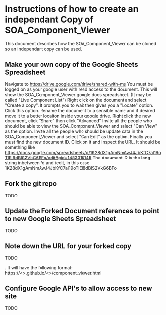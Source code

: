 Instructions of how to create an independant Copy of SOA_Component_Viewer
=
This document describes how the SOA_Component_Viewer can be cloned so an independant copy can be used.

Make your own copy of the Google Sheets Spreadsheet
-
Navigate to https://drive.google.com/drive/shared-with-me 
You must be logged on as your google user with read access to the document.
This will show the SOA_Component_Viewer google docs spreadsheet. (It may be called "Live Component List")
Right click on the document and select "Create a copy". It prompts you to wait then gives you a "Locate" option. Click this option.
Rename the document to a sensible name and if desired move it to a better locaiton inside your google drive.
Right click the new document, click "Share" then click "Advanced"
Invlte all the people who should be able to view the SOA_Component_Viewer and select "Can View" as the option.
Invlte all the people who should be update data in the SOA_Component_Viewer and select "Can Edit" as the option.
Finally you must find the new document ID.
Click on it and inspect the URL. It should be something like
https://docs.google.com/spreadsheets/d/1K28dX1gAmNmAwJ4JbKfC7al19oTlEl8dBlS2VkG6BFo/edit#gid=1483315145
The document ID is the long string inbetween /d and /edit, in this case 1K28dX1gAmNmAwJ4JbKfC7al19oTlEl8dBlS2VkG6BFo

Fork the git repo
-
TODO

Update the Forked Document references to point to new Google Sheets Spreadsheet
-
TODO

Note down the URL for your forked copy
-
TODO

. It will have the following format:
https://<<GIT USER>>.github.io/<<PROJECT NAME>>/component_viewer.html

Configure Google API's to allow access to new site
-
TODO
